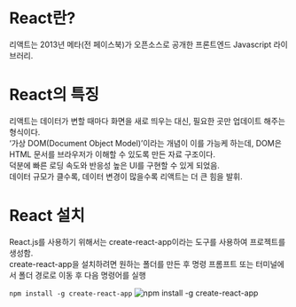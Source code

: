 # React란? 

리액트는 2013년 메타(전 페이스북)가 오픈소스로 공개한 프론트엔드 Javascript 라이브러리.

# React의 특징

리액트는 데이터가 변할 때마다 화면을 새로 띄우는 대신, 필요한 곳만 업데이트 해주는 형식이다.\
‘가상 DOM(Document Object Model)’이라는 개념이 이를 가능케 하는데, DOM은 HTML 문서를 브라우저가 이해할 수 있도록 만든 자료 구조이다.\
덕분에 빠른 로딩 속도와 반응성 높은 UI를 구현할 수 있게 되었음.\
데이터 규모가 클수록, 데이터 변경이 많을수록 리액트는 더 큰 힘을 발휘.

# React 설치
React.js를 사용하기 위해서는 create-react-app이라는 도구를 사용하여 프로젝트를 생성함.\
create-react-app을 설치하려면 원하는 폴더를 만든 후 명령 프롬프트 또는 터미널에서 폴더 경로로 이동 후 다음 명령어를 실행

`npm install -g create-react-app`
![npm install -g create-react-app](https://github.com/98Woonho/react-practice/assets/145889732/8bb94be3-7b01-4b29-9819-03497879a65e)

